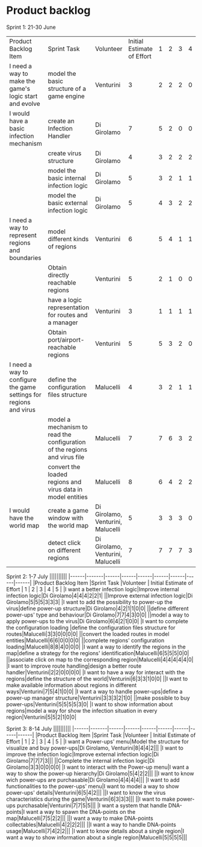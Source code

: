 # Product backlog

Sprint 1: 21-30 June

||||||||||
|------|-------|------|------|------|------|------|------|------|
|Product Backlog Item |Sprint Task |Volunteer | Initial Estimate of Effort | 1 | 2 | 3 | 4 | 5 |
|I need a way to make the game's logic start and evolve|model the basic structure of a game engine|Venturini|3|2|2|2|0|0|
|I would have a basic infection mechanism|create an Infection Handler|Di Girolamo|7|5|2|0|0|0|
||create virus structure|Di Girolamo|4|3|2|2|2|0|
||model the basic internal infection logic|Di Girolamo|5|3|2|1|1|0|
||model the basic external infection logic|Di Girolamo|5|4|3|2|2|0|
|I need a way to represent regions and boundaries|model different kinds of regions|Venturini|6|5|4|1|1|0|
||Obtain directly reachable regions|Venturini|5|2|1|0|0|0|
||have a logic representation for routes and a manager|Venturini|3|1|1|1|1|0|
||Obtain port/airport-reachable regions|Venturini|5|5|3|2|0|0|
|I need a way to configure the game settings for regions and virus|define the configuration files structure|Malucelli|4|3|2|1|1|0|
||model a mechanism to read the configuration of the regions and virus file|Malucelli|7|7|6|3|2|1|
||convert the loaded regions and virus data in model entities|Malucelli|8|6|4|2|2|0|
|I would have the world map|create a game window with the world map|Di Girolamo, Venturini, Malucelli|5|3|3|3|0|0|
||detect click on different regions|Di Girolamo, Venturini, Malucelli|7|7|7|7|3|0|

Sprint 2: 1-7 July
||||||||||
|------|-------|------|------|------|------|------|------|------|
|Product Backlog Item |Sprint Task |Volunteer | Initial Estimate of Effort | 1 | 2 | 3 | 4 | 5 |
|I want a better infection logic|Improve internal infection logic|Di Girolamo|4|4|4|2|2|1|
||Improve external infection logic|Di Girolamo|5|5|5|3|3|3|
|I want to add the possibility to power-up the virus|define power-up structure|Di Girolamo|4|2|1|1|0|0|
||define different power-ups' type and behaviour|Di Girolamo|7|7|4|3|0|0|
||model a way to apply power-ups to the virus|Di Girolamo|6|4|2|1|0|0|
|I want to complete the configuration loading |define the configuration files structure for routes|Malucelli|3|3|0|0|0|0|
||convert the loaded routes in model entities|Malucelli|6|6|0|0|0|0|
||complete regions' configuration loading|Malucelli|8|8|4|0|0|0|
|I want a way to identify the regions in the map|define a strategy for the regions' identification|Malucelli|6|5|5|5|0|0|
||associate click on map to the corresponding region|Malucelli|4|4|4|4|4|0|
|I want to improve route handling|design a better route handler|Venturini|2|2|0|0|0|0|
|I want to have a way for interact with the regions|define the structure of the world|Venturini|6|3|3|1|0|0|
||I want to make available information about regions in different ways|Venturini|7|5|4|1|0|0|
|I want a way to handle power-ups|define a power-up manager structure|Venturini|3|3|3|2|1|0|
||make possible to buy power-ups|Venturini|5|5|5|5|3|0|
|I want to show information about regions|model a way for show the infection situation in every region|Venturini|5|5|2|1|0|0|

Sprint 3: 8-14 July
||||||||||
|------|-------|------|------|------|------|------|------|------|
|Product Backlog Item |Sprint Task |Volunteer | Initial Estimate of Effort | 1 | 2 | 3 | 4 | 5 |
|I want a Power-ups' menu|Model the structure for visualize and buy power-ups|Di Girolamo, Venturini|8|4|4|2|||
|I want to improve the infection logic|Improve external infection logic|Di Girolamo|7|7|7|3|||
||Complete the internal infection logic|Di Girolamo|3|3|0|0|0|0|
|I want to interact with the Power-up menu|I want a way to show the power-up hierarchy|Di Girolamo|5|4|2|2|||
||I want to know wich power-ups are purchasable|Di Girolamo|4|4|4|4|||
|I want to add functionalities to the power-ups' menu|I want to model a way to show power-ups' details|Venturini|6|5|4|2|||
||I want to know the virus characteristics during the game|Venturini|6|3|3|3|||
||I want to make power-ups purchasable|Venturini|7|7|5|5|||
|I want a system that handle DNA-points|I want a way to spawn the DNA-points on the map|Malucelli|7|5|2|2|||
||I want a way to make DNA-points collectables|Malucelli|4|2|2|2|||
||I want a way to handle DNA-points usage|Malucelli|7|4|2|2|||
|I want to know details about a single region|I want a way to show information about a single region|Malucelli|5|5|5|5|||
